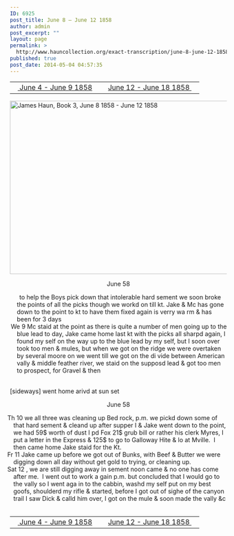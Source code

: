 ```yaml
---
ID: 6925
post_title: June 8 – June 12 1858
author: admin
post_excerpt: ""
layout: page
permalink: >
  http://www.hauncollection.org/exact-transcription/june-8-june-12-1858/
published: true
post_date: 2014-05-04 04:57:35
---
```

<table style="width: 100%;" align="center">
<tbody>
<tr>
<td width="50%"><a href="http://www.hauncollection.org/version-2/version-ii-series-i/june-4-june-8-1858/"><img src="https://lh3.googleusercontent.com/-EFJpxxNiPNw/VqgtWBCZrMI/AAAAAAAAAFU/WfY4lPFWWkg/s800-Ic42/Soeb-Plain-Arrows-8-10px.png" alt="" width="10" height="10" /> June 4 - June 9 1858</a></td>
<td style="text-align: right;"><a href="http://www.hauncollection.org/version-2/version-ii-series-i/june-12-june-18-1858/"> June 12 - June 18 1858 <img src="https://lh3.googleusercontent.com/-67k0cYlpXHw/VqgtWKz1MXI/AAAAAAAAAFU/k9PW_Piyurk/s800-Ic42/Soeb-Plain-Arrows-5-10px.png" alt="" width="10" height="10" /></a></td>
</tr>
</tbody>
</table>
<a href="http://www.hauncollection.org/wp-content/uploads/James Haun/Book3/jh_bk3_111_June 8 1858 - June 12 1858.JPG" target="_blank" rel="noopener"><img class="alignnone wp-image-3579 size-large" src="http://www.hauncollection.org/wp-content/uploads/James Haun/Book3/jh_bk3_111_June 8 1858 - June 12 1858-1024x682.jpg" alt="James Haun, Book 3, June 8 1858 - June 12 1858" width="604" height="402" /></a>
<p style="text-align: center;">
June 58</p>

<div style="text-indent: -1em; padding-left: 16px;"><span style="color: #ffffff;">.   </span> to help the Boys pick down
that intolerable hard sement
we soon broke the points of
all the picks though we
workd on till kt. Jake &amp;
Mc has gone down to the
point to kt to have them
fixed again is verry wa
rm &amp; has been for 3 days</div>
<div style="text-indent: -1em; padding-left: 16px;">We 9 Mc staid at the point as there
is quite a number of men going
up to the blue lead to day, Jake
came home last kt with the picks
all sharpd again, I found my
self on the way up to the blue
lead by my self, but I soon
over took too men &amp; mules, but
when we got on the ridge we
were overtaken by several moore
on we went till we got on the di
vide between American vally &amp;
middle feather river, we staid
on the supposd lead &amp; got too
men to prospect, for Gravel &amp; then</div>
&nbsp;
<p style="text-align: left;">[sideways]
went home arivd at sun set

</p>
<p style="text-align: center;">June 58</p>

<div style="text-indent: -1em; padding-left: 8px;">Th 10 we all three was cleaning up
Bed rock, p.m. we pickd down some
of that hard sement &amp; cleand up
after supper I &amp; Jake went down to the
point, we had 59$ worth of dust
I pd Fox 21$ grub bill or rather
his clerk Myres, I put a letter in
the Express &amp; 125$ to go to Galloway
Hite &amp; lo at Mville.  I then came
home Jake staid for the Kt.</div>
<div style="text-indent: -1em; padding-left: 8px;">Fr 11 Jake came up before we got out
of Bunks, with Beef &amp; Butter we were
digging down all day without get
gold to trying, or cleaning up.</div>
<div style="text-indent: -1em; padding-left: 8px;">Sat 12 , we are still digging away in sement
noon came &amp; no one has come
after me.  I went out to work a
gain p.m. but concluded that I
would go to the vally so I went aga
in to the cabbin, washd my self
put on my best goofs, shoulderd
my rifle &amp; started, before I got out
of sighe of the canyon trail I saw
Dick &amp; calld him over, I got on the
mule &amp; soon made the vally &amp;c</div>
&nbsp;
<table style="width: 100%;" align="center">
<tbody>
<tr>
<td width="50%"><a href="http://www.hauncollection.org/version-2/version-ii-series-i/june-4-june-8-1858/"><img src="https://lh3.googleusercontent.com/-EFJpxxNiPNw/VqgtWBCZrMI/AAAAAAAAAFU/WfY4lPFWWkg/s800-Ic42/Soeb-Plain-Arrows-8-10px.png" alt="" width="10" height="10" /> June 4 - June 9 1858</a></td>
<td style="text-align: right;"><a href="http://www.hauncollection.org/version-2/version-ii-series-i/june-12-june-18-1858/"> June 12 - June 18 1858 <img src="https://lh3.googleusercontent.com/-67k0cYlpXHw/VqgtWKz1MXI/AAAAAAAAAFU/k9PW_Piyurk/s800-Ic42/Soeb-Plain-Arrows-5-10px.png" alt="" width="10" height="10" /></a></td>
</tr>
</tbody>
</table>